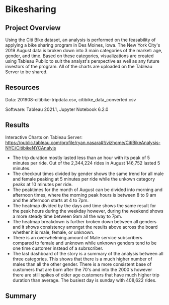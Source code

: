 # Bikesharing

## Project Overview
Using the Citi Bike dataset, an analysis is performed on the feasability of applying a bike sharing program in Des Moines, Iowa. The New York City's 2019 August data is broken down into 3 main categories of the market: age, gender, and time. Based on these categories, visualizations are created using Tableau Public to suit the analyst's perspective as well as any future investors of the program. All of the charts are uploaded on the Tableau Server to be shared. 


## Resources
Data: 201908-citibike-tripdata.csv, citibike_data_converted.csv

Software: Tableau 2021.1, Jupyter Notebook 6.2.0

## Results
Interactive Charts on Tableau Server: https://public.tableau.com/profile/ryan.nasara#!/vizhome/CitiBikeAnalysis-NYC/CitibikeNYCAnalyis

- The trip duration mostly lasted less than an hour with its peak of 5 minutes per ride. Out of the 2,344,224 rides in August 146,752 lasted 5 minutes. 
- The checkout times divided by gender shows the same trend for all male and female peaking at 5 minutes per ride while the unkown category peaks at 10 minutes per ride. 
- The peaktimes for the month of August can be divided into morning and afternoon times, where the morning peak hours is between 8 to 9 am and the afternoon starts at 4 to 7pm. 
- The heatmap divided by the days and time shows the same result for the peak hours during the weekday however, during the weekend shows a more steady time between 9am all the way to 7pm. 
- The heatmap breakdown is further broken down between all genders and it shows consistency amongst the results above across the board whether it is male, female, or unknown.
- There is an overwhelming amount of Male service subscribers compared to female and unknown while unknown genders tend to be one time customer instead of a subrscriber. 
- The last dashboard of the story is a summary of the analysis between all three categories. This shows that there is a much higher number of males than all the other gender. There is a more consistent base of customers that are born after the 70's and into the 2000's however there are still spikes of older age customers that have much higher trip duration than average. The busiest day is sunday with 408,622 rides.

## Summary
